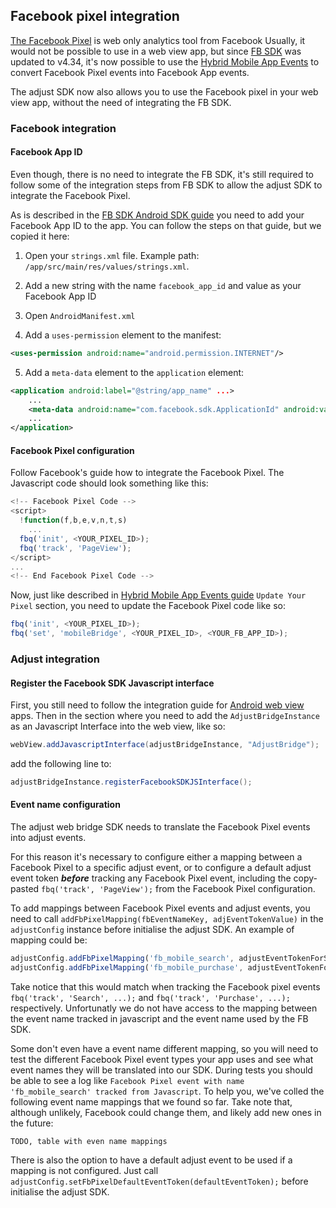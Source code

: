 ## Facebook pixel integration

[The Facebook Pixel](https://www.facebook.com/business/help/952192354843755) is web only analytics tool from Facebook
Usually, it would not be possible to use in a web view app, but since [FB SDK](https://developers.facebook.com/docs/analytics)
was updated to v4.34, it's now possible to use the [Hybrid Mobile App Events](https://developers.facebook.com/docs/app-events/hybrid-app-events) 
to convert Facebook Pixel events into Facebook App events.

The adjust SDK now also allows you to use the Facebook pixel in your web view app, without the need of integrating the FB SDK.

### Facebook integration

#### Facebook App ID

Even though, there is no need to integrate the FB SDK, it's still required to follow some of the integration steps from FB SDK
to allow the adjust SDK to integrate the Facebook Pixel.

As is described in the [FB SDK Android SDK guide](https://developers.facebook.com/docs/android/getting-started/#app_id) 
you need to add your Facebook App ID to the app. You can follow the steps on that guide, but we copied it here:

1. Open your `strings.xml` file. Example path: `/app/src/main/res/values/strings.xml`.

2. Add a new string with the name `facebook_app_id` and value as your Facebook App ID

3. Open `AndroidManifest.xml`

4. Add a `uses-permission` element to the manifest:

```xml
<uses-permission android:name="android.permission.INTERNET"/>
```

5. Add a `meta-data` element to the `application` element:

```xml
<application android:label="@string/app_name" ...>
    ...
    <meta-data android:name="com.facebook.sdk.ApplicationId" android:value="@string/facebook_app_id"/>
    ...
</application>
```

#### Facebook Pixel configuration

Follow Facebook's guide how to integrate the Facebook Pixel. The Javascript code should look something like this:

```js
<!-- Facebook Pixel Code -->
<script>
  !function(f,b,e,v,n,t,s)
    ...
  fbq('init', <YOUR_PIXEL_ID>);
  fbq('track', 'PageView');
</script>
...
<!-- End Facebook Pixel Code -->
```

Now, just like described in [Hybrid Mobile App Events guide](https://developers.facebook.com/docs/app-events/hybrid-app-events)
`Update Your Pixel` section, you need to update the Facebook Pixel code like so:

```js
fbq('init', <YOUR_PIXEL_ID>);
fbq('set', 'mobileBridge', <YOUR_PIXEL_ID>, <YOUR_FB_APP_ID>);
```

### Adjust integration

#### Register the Facebook SDK Javascript interface

First, you still need to follow the integration guide for [Android web view](web_views.md) apps. 
Then in the section where you need to add the `AdjustBridgeInstance` as an Javascript Interface into the web view, like so:

```java
webView.addJavascriptInterface(adjustBridgeInstance, "AdjustBridge");
```

add the following line to:

```java
adjustBridgeInstance.registerFacebookSDKJSInterface();
```

#### Event name configuration

The adjust web bridge SDK needs to translate the Facebook Pixel events into adjust events.

For this reason it's necessary to configure either a mapping between a Facebook Pixel to a specific adjust event, or to 
configure a default adjust event token ***before*** tracking any Facebook Pixel event, 
including the copy-pasted `fbq('track', 'PageView');` from the Facebook Pixel configuration.

To add mappings between Facebook Pixel events and adjust events, you need to call `addFbPixelMapping(fbEventNameKey, adjEventTokenValue)` 
in the `adjustConfig` instance before initialise the adjust SDK. An example of mapping could be:

```js
adjustConfig.addFbPixelMapping('fb_mobile_search', adjustEventTokenForSearch);
adjustConfig.addFbPixelMapping('fb_mobile_purchase', adjustEventTokenForPurchase);
```

Take notice that this would match when tracking the Facebook pixel events `fbq('track', 'Search', ...);` and
`fbq('track', 'Purchase', ...);` respectively. Unfortunatly we do not have access to the mapping between the event name
tracked in javascript and the event name used by the FB SDK. 

Some don't even have a event name different mapping, so you will need to test the different Facebook Pixel event types 
your app uses and see what event names they will be translated into our SDK. During tests you should be able to see a log
like `Facebook Pixel event with name 'fb_mobile_search' tracked from Javascript`. To help you, we've colled the following 
event name mappings that we found so far. Take note that, although unlikely, Facebook could change them, and likely add new
ones in the future:

```
TODO, table with even name mappings
```

There is also the option to have a default adjust event to be used if a mapping is not configured. 
Just call `adjustConfig.setFbPixelDefaultEventToken(defaultEventToken);` before initialise the adjust SDK.



